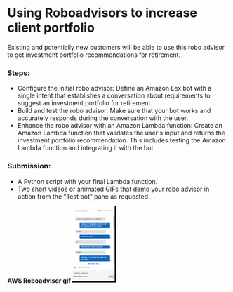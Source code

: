 # Using Roboadvisors to increase client portfolio

Existing and potentially new customers will be able to use this robo advisor to get investment portfolio recommendations for retirement.

### Steps:
- Configure the initial robo advisor: Define an Amazon Lex bot with a single intent that establishes a conversation about requirements to suggest an investment portfolio for retirement.
- Build and test the robo advisor: Make sure that your bot works and accurately responds during the conversation with the user.
- Enhance the robo advisor with an Amazon Lambda function: Create an Amazon Lambda function that validates the user's input and returns the investment portfolio recommendation. This includes testing the Amazon Lambda function and integrating it with the bot.

### Submission:
- A Python script with your final Lambda function.
- Two short videos or animated GIFs that demo your robo advisor in action from the “Test bot” pane as requested.



**AWS Roboadvisor gif**
<img
  src="./results/Roboadvisor-GIF.gif"
  alt="AWS Roboadvisor"
  title="AWS Roboadvisor"
  style="display: inline-block; margin: 0 auto; max-width: 100px">